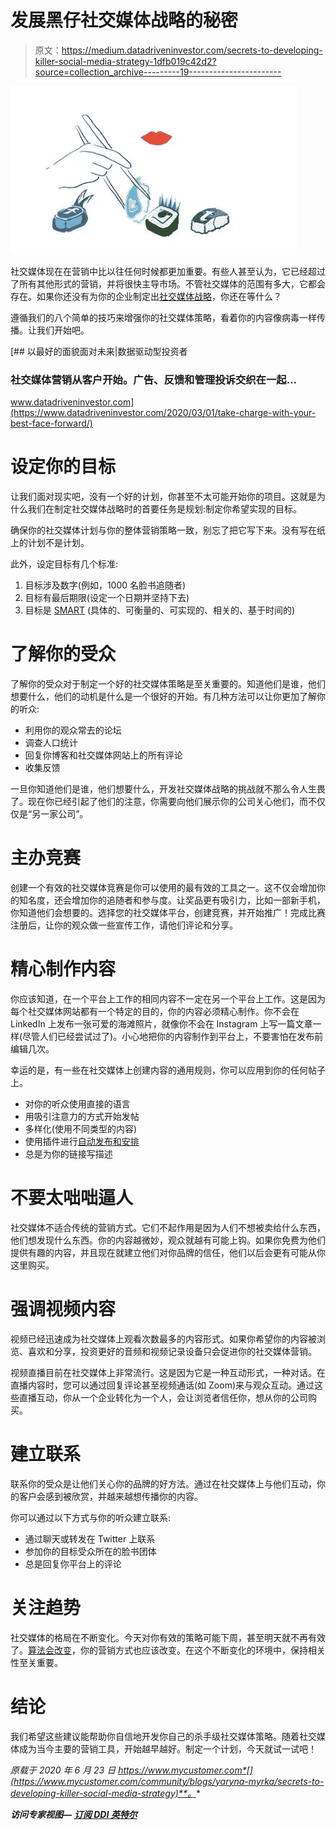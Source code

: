 # 发展黑仔社交媒体战略的秘密

> 原文：<https://medium.datadriveninvestor.com/secrets-to-developing-killer-social-media-strategy-1dfb019c42d2?source=collection_archive---------19----------------------->

![](img/696d3cf0188688c39748799adc4f9f81.png)

社交媒体现在在营销中比以往任何时候都更加重要。有些人甚至认为，它已经超过了所有其他形式的营销，并将很快主导市场。不管社交媒体的范围有多大，它都会存在。如果你还没有为你的企业制定出[社交媒体战略](https://rioks.com/well-rounded-marketing-strategy/)，你还在等什么？

遵循我们的八个简单的技巧来增强你的社交媒体策略，看着你的内容像病毒一样传播。让我们开始吧。

[](https://www.datadriveninvestor.com/2020/03/01/take-charge-with-your-best-face-forward/) [## 以最好的面貌面对未来|数据驱动型投资者

### 社交媒体营销从客户开始。广告、反馈和管理投诉交织在一起…

www.datadriveninvestor.com](https://www.datadriveninvestor.com/2020/03/01/take-charge-with-your-best-face-forward/) 

# 设定你的目标

让我们面对现实吧，没有一个好的计划，你甚至不太可能开始你的项目。这就是为什么我们在制定社交媒体战略时的首要任务是规划:制定你希望实现的目标。

确保你的社交媒体计划与你的整体营销策略一致，别忘了把它写下来。没有写在纸上的计划不是计划。

此外，设定目标有几个标准:

1.  目标涉及数字(例如，1000 名脸书追随者)
2.  目标有最后期限(设定一个日期并坚持下去)
3.  目标是 [SMART](https://en.wikipedia.org/wiki/SMART_criteria) (具体的、可衡量的、可实现的、相关的、基于时间的)

# 了解你的受众

了解你的受众对于制定一个好的社交媒体策略是至关重要的。知道他们是谁，他们想要什么，他们的动机是什么是一个很好的开始。有几种方法可以让你更加了解你的听众:

*   利用你的观众常去的论坛
*   调查人口统计
*   回复你博客和社交媒体网站上的所有评论
*   收集反馈

一旦你知道他们是谁，他们想要什么，开发社交媒体战略的挑战就不那么令人生畏了。现在你已经引起了他们的注意，你需要向他们展示你的公司关心他们，而不仅仅是“另一家公司”。

# 主办竞赛

创建一个有效的社交媒体竞赛是你可以使用的最有效的工具之一。这不仅会增加你的知名度，还会增加你的追随者和参与度。让奖品更有吸引力，比如一部新手机，你知道他们会想要的。选择您的社交媒体平台，创建竞赛，并开始推广！完成比赛注册后，让你的观众做一些宣传工作，请他们评论和分享。

# 精心制作内容

你应该知道，在一个平台上工作的相同内容不一定在另一个平台上工作。这是因为每个社交媒体网站都有一个特定的目的，你的内容必须精心制作。你不会在 LinkedIn 上发布一张可爱的海滩照片，就像你不会在 Instagram 上写一篇文章一样(尽管人们已经尝试过了)。小心地把你的内容制作到平台上，不要害怕在发布前编辑几次。

幸运的是，有一些在社交媒体上创建内容的通用规则，你可以应用到你的任何帖子上。

*   对你的听众使用直接的语言
*   用吸引注意力的方式开始发帖
*   多样化(使用不同类型的内容)
*   使用插件进行[自动发布和安排](https://www.fs-poster.com/)
*   总是为你的链接写描述

# 不要太咄咄逼人

社交媒体不适合传统的营销方式。它们不起作用是因为人们不想被卖给什么东西，他们想发现什么东西。你的内容越微妙，观众就越有可能上钩。如果你免费为他们提供有趣的内容，并且现在就建立他们对你品牌的信任，他们以后会更有可能从你这里购买。

# 强调视频内容

视频已经迅速成为社交媒体上观看次数最多的内容形式。如果你希望你的内容被浏览、喜欢和分享，投资更好的音频和视频记录设备只会促进你的社交媒体营销。

视频直播目前在社交媒体上非常流行。这是因为它是一种互动形式，一种对话。在直播内容时，您可以通过回复评论甚至视频通话(如 Zoom)来与观众互动。通过这些直播互动，你从一个企业转化为一个人，会让浏览者信任你，想从你的公司购买。

# 建立联系

联系你的受众是让他们关心你的品牌的好方法。通过在社交媒体上与他们互动，你的客户会感到被欣赏，并越来越想传播你的内容。

你可以通过以下方式与你的听众建立联系:

*   通过聊天或转发在 Twitter 上联系
*   参加你的目标受众所在的脸书团体
*   总是回复你平台上的评论

# 关注趋势

社交媒体的格局在不断变化。今天对你有效的策略可能下周，甚至明天就不再有效了。[算法会改变](https://www.thinkwithgoogle.com/intl/en-cee/insights-trends/thought-leadership/how-to-use-google-trends/)，你的营销方式也应该改变。在这个不断变化的环境中，保持相关性至关重要。

# 结论

我们希望这些建议能帮助你自信地开发你自己的杀手级社交媒体策略。随着社交媒体成为当今主要的营销工具，开始越早越好。制定一个计划，今天就试一试吧！

*原载于 2020 年 6 月 23 日 https://www.mycustomer.com*[](https://www.mycustomer.com/community/blogs/yaryna-myrka/secrets-to-developing-killer-social-media-strategy)**。**

***访问专家视图—** [**订阅 DDI 英特尔**](https://datadriveninvestor.com/ddi-intel)*